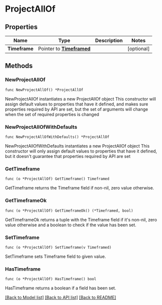 # ProjectAllOf

## Properties

Name | Type | Description | Notes
------------ | ------------- | ------------- | -------------
**Timeframe** | Pointer to [**Timeframed**](Timeframed.md) |  | [optional] 

## Methods

### NewProjectAllOf

`func NewProjectAllOf() *ProjectAllOf`

NewProjectAllOf instantiates a new ProjectAllOf object
This constructor will assign default values to properties that have it defined,
and makes sure properties required by API are set, but the set of arguments
will change when the set of required properties is changed

### NewProjectAllOfWithDefaults

`func NewProjectAllOfWithDefaults() *ProjectAllOf`

NewProjectAllOfWithDefaults instantiates a new ProjectAllOf object
This constructor will only assign default values to properties that have it defined,
but it doesn't guarantee that properties required by API are set

### GetTimeframe

`func (o *ProjectAllOf) GetTimeframe() Timeframed`

GetTimeframe returns the Timeframe field if non-nil, zero value otherwise.

### GetTimeframeOk

`func (o *ProjectAllOf) GetTimeframeOk() (*Timeframed, bool)`

GetTimeframeOk returns a tuple with the Timeframe field if it's non-nil, zero value otherwise
and a boolean to check if the value has been set.

### SetTimeframe

`func (o *ProjectAllOf) SetTimeframe(v Timeframed)`

SetTimeframe sets Timeframe field to given value.

### HasTimeframe

`func (o *ProjectAllOf) HasTimeframe() bool`

HasTimeframe returns a boolean if a field has been set.


[[Back to Model list]](../README.md#documentation-for-models) [[Back to API list]](../README.md#documentation-for-api-endpoints) [[Back to README]](../README.md)


